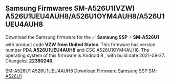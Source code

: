 <h2>Samsung Firmwares SM-A526U1(VZW) A526U1UEU4AUH8/A526U1OYM4AUH8/A526U1UEU4AUH8</h2>
Download the Samsung firmware for the ✅ <strong>Samsung SSP </strong> ⭐ <strong>SM-A526U1</strong> with product code <strong>VZW</strong> <strong> from United States</strong>. This firmware has version number PDA <strong>A526U1UEU4AUH8</strong> and CSC A526U1OYM4AUH8. The operating system of this firmware is Android R , with build date 2021-09-27. Changelist <strong>22390246</strong>.


[SM-A526U1](https://samfirm.shop/samsung/model/SM-A526U1)
[A526U1UEU4AUH8](https://samfirm.shop/samsung/pda/A526U1UEU4AUH8)
[Download Firmware Samsung SSP SM-A526U1](https://samfirm.shop/samsung/firmware/459837)
